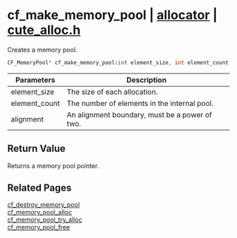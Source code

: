 # cf_make_memory_pool | [allocator](https://github.com/RandyGaul/cute_framework/blob/master/docs/allocator/README.md) | [cute_alloc.h](https://github.com/RandyGaul/cute_framework/blob/master/include/cute_alloc.h)

Creates a memory pool.

```cpp
CF_MemoryPool* cf_make_memory_pool(int element_size, int element_count, int alignment);
```

Parameters | Description
--- | ---
element_size | The size of each allocation.
element_count | The number of elements in the internal pool.
alignment | An alignment boundary, must be a power of two.

## Return Value

Returns a memory pool pointer.

## Related Pages

[cf_destroy_memory_pool](https://github.com/RandyGaul/cute_framework/blob/master/docs/allocator/cf_destroy_memory_pool.md)  
[cf_memory_pool_alloc](https://github.com/RandyGaul/cute_framework/blob/master/docs/allocator/cf_memory_pool_alloc.md)  
[cf_memory_pool_try_alloc](https://github.com/RandyGaul/cute_framework/blob/master/docs/allocator/cf_memory_pool_try_alloc.md)  
[cf_memory_pool_free](https://github.com/RandyGaul/cute_framework/blob/master/docs/allocator/cf_memory_pool_free.md)  
